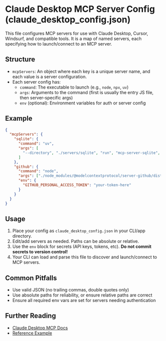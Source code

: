 # Claude Desktop MCP Server Config (claude_desktop_config.json)

This file configures MCP servers for use with Claude Desktop, Cursor, Windsurf, and compatible tools. It is a map of named servers, each specifying how to launch/connect to an MCP server.

## Structure
- `mcpServers`: An object where each key is a unique server name, and each value is a server configuration.
- Each server config has:
  - `command`: The executable to launch (e.g., `node`, `npx`, `uv`)
  - `args`: Arguments to the command (first is usually the entry JS file, then server-specific args)
  - `env` (optional): Environment variables for auth or server config

## Example
```json
{
  "mcpServers": {
    "sqlite": {
      "command": "uv",
      "args": [
        "--directory", "./servers/sqlite", "run", "mcp-server-sqlite", "--db-path", "./data/NEXUS_PRIME.db"
      ]
    },
    "github": {
      "command": "node",
      "args": ["./node_modules/@modelcontextprotocol/server-github/dist/index.js"],
      "env": {
        "GITHUB_PERSONAL_ACCESS_TOKEN": "your-token-here"
      }
    }
  }
}
```

## Usage
1. Place your config as `claude_desktop_config.json` in your CLI/app directory.
2. Edit/add servers as needed. Paths can be absolute or relative.
3. Use the `env` block for secrets (API keys, tokens, etc). **Do not commit secrets to version control!**
4. Your CLI can load and parse this file to discover and launch/connect to MCP servers.

## Common Pitfalls
- Use valid JSON (no trailing commas, double quotes only)
- Use absolute paths for reliability, or ensure relative paths are correct
- Ensure all required env vars are set for servers needing authentication

## Further Reading
- [Claude Desktop MCP Docs](https://modelcontextprotocol.info/docs/quickstart/user/)
- [Reference Example](https://github.com/angrysky56/100-tool-mcp-server-json-example)
